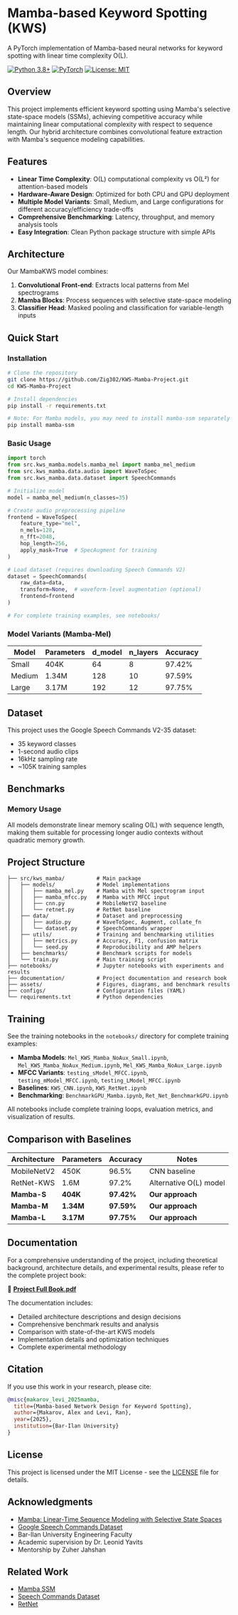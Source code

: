 # Mamba-based Keyword Spotting (KWS)

A PyTorch implementation of Mamba-based neural networks for keyword spotting with linear time complexity O(L).

[![Python 3.8+](https://img.shields.io/badge/python-3.8+-blue.svg)](https://www.python.org/downloads/)
[![PyTorch](https://img.shields.io/badge/PyTorch-2.0+-ee4c2c.svg)](https://pytorch.org/)
[![License: MIT](https://img.shields.io/badge/License-MIT-yellow.svg)](https://opensource.org/licenses/MIT)

## Overview

This project implements efficient keyword spotting using Mamba's selective state-space models (SSMs), achieving competitive accuracy while maintaining linear computational complexity with respect to sequence length. Our hybrid architecture combines convolutional feature extraction with Mamba's sequence modeling capabilities.

## Features

- **Linear Time Complexity**: O(L) computational complexity vs O(L²) for attention-based models
- **Hardware-Aware Design**: Optimized for both CPU and GPU deployment
- **Multiple Model Variants**: Small, Medium, and Large configurations for different accuracy/efficiency trade-offs
- **Comprehensive Benchmarking**: Latency, throughput, and memory analysis tools
- **Easy Integration**: Clean Python package structure with simple APIs

## Architecture

Our MambaKWS model combines:
1. **Convolutional Front-end**: Extracts local patterns from Mel spectrograms
2. **Mamba Blocks**: Process sequences with selective state-space modeling
3. **Classifier Head**: Masked pooling and classification for variable-length inputs

## Quick Start

### Installation

```bash
# Clone the repository
git clone https://github.com/Zig302/KWS-Mamba-Project.git
cd KWS-Mamba-Project

# Install dependencies
pip install -r requirements.txt

# Note: For Mamba models, you may need to install mamba-ssm separately
pip install mamba-ssm
```

### Basic Usage

```python
import torch
from src.kws_mamba.models.mamba_mel import mamba_mel_medium
from src.kws_mamba.data.audio import WaveToSpec
from src.kws_mamba.data.dataset import SpeechCommands

# Initialize model
model = mamba_mel_medium(n_classes=35)

# Create audio preprocessing pipeline
frontend = WaveToSpec(
    feature_type="mel",
    n_mels=128,
    n_fft=2048,
    hop_length=256,
    apply_mask=True  # SpecAugment for training
)

# Load dataset (requires downloading Speech Commands V2)
dataset = SpeechCommands(
    raw_data=data,
    transform=None,  # waveform-level augmentation (optional)
    frontend=frontend
)

# For complete training examples, see notebooks/
```

### Model Variants (Mamba-Mel)

| Model | Parameters | d_model | n_layers | Accuracy |
|-------|------------|---------|----------|----------|
| Small | 404K | 64 | 8 | 97.42% |
| Medium | 1.34M | 128 | 10 | 97.59% |
| Large | 3.17M | 192 | 12 | 97.75% |

## Dataset

This project uses the Google Speech Commands V2-35 dataset:
- 35 keyword classes
- 1-second audio clips
- 16kHz sampling rate
- ~105K training samples

## Benchmarks

### Memory Usage

All models demonstrate linear memory scaling O(L) with sequence length, making them suitable for processing longer audio contexts without quadratic memory growth.

## Project Structure

```
├── src/kws_mamba/          # Main package
│   ├── models/             # Model implementations
│   │   ├── mamba_mel.py    # Mamba with Mel spectrogram input
│   │   ├── mamba_mfcc.py   # Mamba with MFCC input
│   │   ├── cnn.py          # MobileNetV2 baseline
│   │   └── retnet.py       # RetNet baseline
│   ├── data/               # Dataset and preprocessing
│   │   ├── audio.py        # WaveToSpec, Augment, collate_fn
│   │   └── dataset.py      # SpeechCommands wrapper
│   ├── utils/              # Training and benchmarking utilities
│   │   ├── metrics.py      # Accuracy, F1, confusion matrix
│   │   └── seed.py         # Reproducibility and AMP helpers
│   ├── benchmarks/         # Benchmark scripts for models
│   └── train.py            # Main training script
├── notebooks/              # Jupyter notebooks with experiments and results
├── documentation/          # Project documentation and research book
├── assets/                 # Figures, diagrams, and benchmark results
├── configs/                # Configuration files (YAML)
└── requirements.txt        # Python dependencies
```

## Training

See the training notebooks in the `notebooks/` directory for complete training examples:

- **Mamba Models**: `Mel_KWS_Mamba_NoAux_Small.ipynb`, `Mel_KWS_Mamba_NoAux_Medium.ipynb`, `Mel_KWS_Mamba_NoAux_Large.ipynb`
- **MFCC Variants**: `testing_sModel_MFCC.ipynb`, `testing_mModel_MFCC.ipynb`, `testing_LModel_MFCC.ipynb`
- **Baselines**: `KWS_CNN.ipynb`, `KWS_RetNet.ipynb`
- **Benchmarking**: `BenchmarkGPU_Mamba.ipynb`, `Ret_Net_BenchmarkGPU.ipynb`

All notebooks include complete training loops, evaluation metrics, and visualization of results.

## Comparison with Baselines

| Architecture | Parameters | Accuracy | Notes |
|-------------|------------|----------|-------|
| MobileNetV2 | 450K | 96.5% | CNN baseline |
| RetNet-KWS | 1.6M | 97.2% | Alternative O(L) model |
| **Mamba-S** | **404K** | **97.42%** | **Our approach** |
| **Mamba-M** | **1.34M** | **97.59%** | **Our approach** |
| **Mamba-L** | **3.17M** | **97.75%** | **Our approach** |

## Documentation

For a comprehensive understanding of the project, including theoretical background, architecture details, and experimental results, please refer to the complete project book:

📖 **[Project Full Book.pdf](documentation/Project%20Full%20Book.pdf)**

The documentation includes:
- Detailed architecture descriptions and design decisions
- Comprehensive benchmark results and analysis
- Comparison with state-of-the-art KWS models
- Implementation details and optimization techniques
- Complete experimental methodology

## Citation

If you use this work in your research, please cite:

```bibtex
@misc{makarov_levi_2025mamba,
  title={Mamba-based Network Design for Keyword Spotting},
  author={Makarov, Alex and Levi, Ran},
  year={2025},
  institution={Bar-Ilan University}
}
```

## License

This project is licensed under the MIT License - see the [LICENSE](LICENSE) file for details.

## Acknowledgments

- [Mamba: Linear-Time Sequence Modeling with Selective State Spaces](https://arxiv.org/abs/2312.00752)
- [Google Speech Commands Dataset](https://arxiv.org/abs/1804.03209)
- Bar-Ilan University Engineering Faculty
- Academic supervision by Dr. Leonid Yavits
- Mentorship by Zuher Jahshan

## Related Work

- [Mamba SSM](https://github.com/state-spaces/mamba)
- [Speech Commands Dataset](https://github.com/tensorflow/datasets/tree/master/docs/catalog/speech_commands)
- [RetNet](https://github.com/Jamie-Stirling/RetNet)
